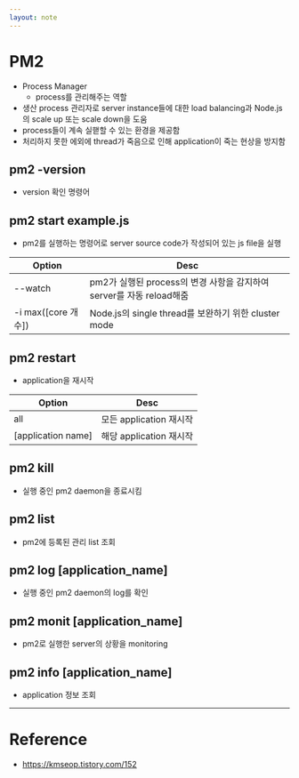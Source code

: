 ```yaml
---
layout: note
---
```


# PM2

- Process Manager
    - process를 관리해주는 역할
- 생산 process 관리자로 server instance들에 대한 load balancing과 Node.js의 scale up 또는 scale down을 도움
- process들이 계속 실핻할 수 있는 환경을 제공함
- 처리하지 못한 에외에 thread가 죽음으로 인해 application이 죽는 현상을 방지함

## pm2 -version

- version 확인 명령어

## pm2 start example.js

- pm2를 실행하는 명령어로 server source code가 작성되어 있는 js file을 실행

| Option | Desc |
| - | - |
| --watch | pm2가 실행된 process의 변경 사항을 감지하여 server를 자동 reload해줌 |
| -i max([core 개수]) | Node.js의 single thread를 보완하기 위한 cluster mode |

## pm2 restart

- application을 재시작

| Option | Desc |
| - | - |
| all | 모든 application 재시작 |
| [application name] | 해당 application 재시작 |

## pm2 kill

- 실행 중인 pm2 daemon을 종료시킴

## pm2 list

- pm2에 등록된 관리 list 조회

## pm2 log [application_name]

- 실행 중인 pm2 daemon의 log를 확인

## pm2 monit [application_name]

- pm2로 실행한 server의 상황을 monitoring

## pm2 info [application_name]

- application 정보 조회

---

# Reference

- https://kmseop.tistory.com/152
